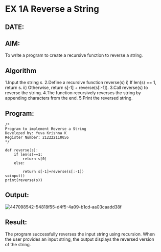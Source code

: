 # EX 1A Reverse a String

## DATE:

## AIM:
To write a program to create a recursive function to reverse a string.

## Algorithm

  1.Input the string s.
  2.Define a recursive function reverse(s) i) If len(s) == 1, return s. ii) Otherwise, return s[-1] + reverse(s[:-1]).
  3.Call reverse(s) to reverse the string.
  4.The function recursively reverses the string by appending characters from the end.
  5.Print the reversed string.

## Program:

```
/*
Program to implement Reverse a String
Developed by: Yuva Krishna K
Register Number: 212222110056
*/

def reverse(s):
    if len(s)==1:
        return s[0]
    else:
        
        return s[-1]+reverse(s[:-1])
s=input()
print(reverse(s))
```


## Output:

![447098542-54818f55-d4f5-4a09-b1cd-aa03caadd38f](https://github.com/user-attachments/assets/ceeb2be3-85d6-4941-9b48-01c33b4b6c79)

## Result:
The program successfully reverses the input string using recursion. When the user provides an input string, the output displays the reversed version of the string.
